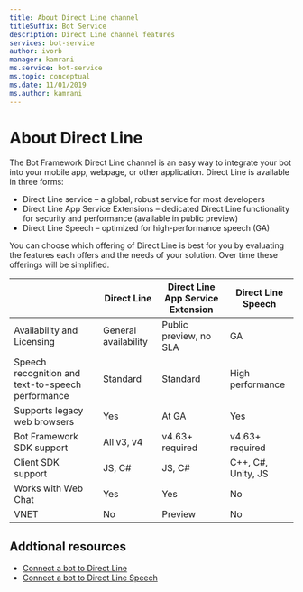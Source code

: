 ```yaml
---
title: About Direct Line channel
titleSuffix: Bot Service
description: Direct Line channel features
services: bot-service
author: ivorb
manager: kamrani
ms.service: bot-service
ms.topic: conceptual
ms.date: 11/01/2019
ms.author: kamrani
---
```


# About Direct Line

The Bot Framework Direct Line channel is an easy way to integrate your bot into your mobile app, webpage, or other application.
Direct Line is available in three forms:
- Direct Line service – a global, robust service for most developers
- Direct Line App Service Extensions – dedicated Direct Line functionality for security and performance (available in public preview)
- Direct Line Speech – optimized for high-performance speech (GA)

You can choose which offering of Direct Line is best for you by evaluating the features each offers and the needs of your solution. 
Over time these offerings will be simplified.

|                            | Direct Line | Direct Line App Service Extension | Direct Line Speech |
|----------------------------|-------------|-----------------------------------|--------------------|
| Availability and Licensing    | General availability | Public preview, no SLA  | GA |
| Speech recognition and text-to-speech performance | Standard | Standard | High performance |
| Supports legacy web browsers | Yes | At GA | Yes |
| Bot Framework SDK support | All v3, v4 | v4.63+ required | v4.63+ required |
| Client SDK support    | JS, C# | JS, C# | C++, C#, Unity, JS|
| Works with Web Chat  | Yes | Yes | No|
| VNET | No | Preview | No |


## Addtional resources
- [Connect a bot to Direct Line](bot-service-channel-connect-directline.md)
- [Connect a bot to Direct Line Speech](bot-service-channel-connect-directlinespeech.md)
